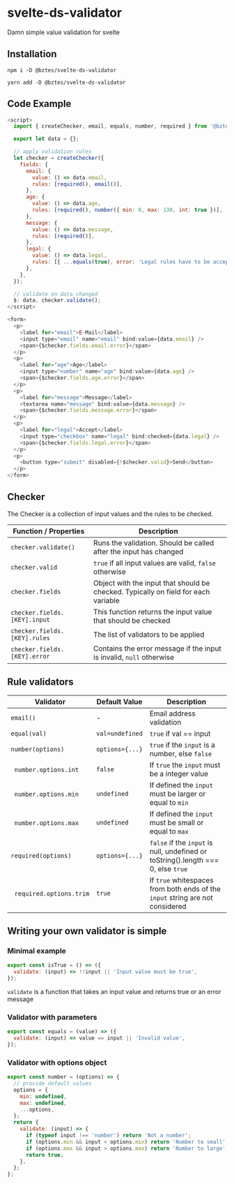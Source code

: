 # svelte-ds-validator

Damn simple value validation for svelte

## Installation

```
npm i -D @bztes/svelte-ds-validator
```

```
yarn add -D @bztes/svelte-ds-validator
```

## Code Example

```js
<script>
  import { createChecker, email, equals, number, required } from '@bztes/svelte-ds-validator';

  export let data = {};

  // apply validation rules
  let checker = createChecker({
    fields: {
      email: {
        value: () => data.email,
        rules: [required(), email()],
      },
      age: {
        value: () => data.age,
        rules: [required(), number({ min: 0, max: 130, int: true })],
      },
      message: {
        value: () => data.message,
        rules: [required()],
      },
      legal: {
        value: () => data.legal,
        rules: [{ ...equals(true), error: 'Legal rules have to be accepted' }],
      },
    },
  });

  // validate on data changed
  $: data, checker.validate();
</script>

<form>
  <p>
    <label for="email">E-Mail</label>
    <input type="email" name="email" bind:value={data.email} />
    <span>{$checker.fields.email.error}</span>
  </p>
  <p>
    <label for="age">Age</label>
    <input type="number" name="age" bind:value={data.age} />
    <span>{$checker.fields.age.error}</span>
  </p>
  <p>
    <label for="message">Message</label>
    <textarea name="message" bind:value={data.message} />
    <span>{$checker.fields.message.error}</span>
  </p>
  <p>
    <label for="legal">Accept</label>
    <input type="checkbox" name="legal" bind:checked={data.legal} />
    <span>{$checker.fields.legal.error}</span>
  </p>
  <p>
    <button type="submit" disabled={!$checker.valid}>Send</button>
  </p>
</form>
```

## Checker

The Checker is a collection of input values and the rules to be checked.

| Function / Properties        | Description                                                                        |
| ---------------------------- | ---------------------------------------------------------------------------------- |
| `checker.validate()`         | Runs the validation. Should be called after the input has changed                  |
| `checker.valid`              | `true` if all input values are valid, `false` otherwise                            |
| `checker.fields`             | Object with the input that should be checked. Typically on field for each variable |
| `checker.fields.[KEY].input` | This function returns the input value that should be checked                       |
| `checker.fields.[KEY].rules` | The list of validators to be applied                                               |
| `checker.fields.[KEY].error` | Contains the error message if the input is invalid, `null` otherwise               |

## Rule validators

| Validator                           | Default Value   | Description                                                                       |
| ----------------------------------- | --------------- | --------------------------------------------------------------------------------- |
| `email()`                           | -               | Email address validation                                                          |
| `equal(val)`                        | `val=undefined` | `true` if val == input                                                            |
| `number(options)`                   | `options={...}` | `true` if the `input` is a number, else `false`                                   |
| &nbsp;&nbsp;`number.options.int`    | `false`         | If `true` the `input` must be a integer value                                     |
| &nbsp;&nbsp;`number.options.min`    | `undefined`     | If defined the `input` must be larger or equal to `min`                           |
| &nbsp;&nbsp;`number.options.max`    | `undefined`     | If defined the `input` must be small or equal to `max`                            |
| `required(options)`                 | `options={...}` | `false` if the `input` is null, undefined or toString().length === 0, else `true` |
| &nbsp;&nbsp;`required.options.trim` | `true`          | If `true` whitespaces from both ends of the `input` string are not considered     |

## Writing your own validator is simple

### Minimal example

```js
export const isTrue = () => ({
  validate: (input) => !!input || 'Input value must be true',
});
```

`validate` is a function that takes an input value and returns true or an error message

### Validator with parameters

```js
export const equals = (value) => ({
  validate: (input) => value == input || 'Invalid value',
});
```

### Validator with options object

```js
export const number = (options) => {
  // provide default values
  options = {
    min: undefined,
    max: undefined,
    ...options,
  };
  return {
    validate: (input) => {
      if (typeof input !== 'number') return 'Not a number';
      if (options.min && input < options.min) return 'Number to small';
      if (options.max && input > options.max) return 'Number to large';
      return true;
    },
  };
};
```
